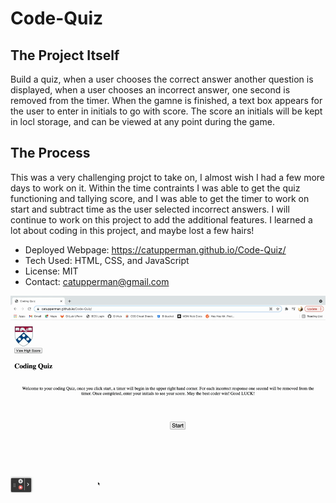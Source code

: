 # Code-Quiz
## **The Project Itself**
Build a quiz, when a user chooses the correct answer another question is displayed, when a user chooses an incorrect answer, one second is removed from the timer.  When the gamne is finished, a text box appears for the user to enter in initials to go with score.  The score an initials will be kept in locl storage, and can be viewed at any point during the game.   
## **The Process**
This was a very challenging projct to take on, I almost wish I had a few more days to work on it.  Within the time contraints I was able to get the quiz functioning and tallying score, and I was able to get the timer to work on start and subtract time as the user selected incorrect answers.  I will continue to work on this project to add the additional features. I learned a lot about coding in this project, and maybe lost a few hairs!

* Deployed Webpage: https://catupperman.github.io/Code-Quiz/
* Tech Used: HTML, CSS, and JavaScript
* License: MIT
* Contact: catupperman@gmail.com

![Code-Quiz](assets/code-quiz.gif)
